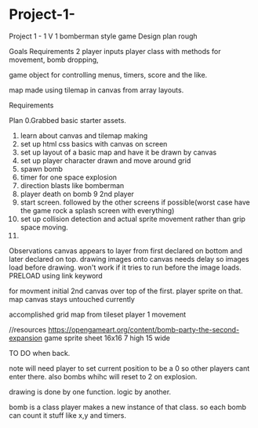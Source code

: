 # Project-1-
Project 1 - 1 V 1 bomberman style game Design plan rough

Goals Requirements
2 player inputs
player class with methods for movement, bomb dropping, 

game object for controlling menus, timers, score and the like.

map made using tilemap in canvas from array layouts.


Requirements

Plan
0.Grabbed basic starter assets.
1. learn about canvas and tilemap making
2. set up html css basics with canvas on screen
3. set up layout of a basic map and have it be drawn by canvas
4. set up player character drawn and move around grid
5.  spawn bomb
6. timer for one space explosion
7. direction blasts like bomberman
8. player death on bomb
9 2nd player
10. start screen. followed by the other screens if possible(worst case have the game rock a splash screen with everything)
11. set up collision detection and actual sprite movement rather than grip space moving.
12.

Observations
canvas appears to layer from first declared on bottom and later declared on top.
drawing images onto canvas needs delay so images load before drawing. won't work if it tries to run before the image loads. PRELOAD using link keyword






for movment initial
2nd canvas over top of the first. player sprite on that. map canvas stays untouched currently



accomplished
grid map from tileset
player 1 movement






//resources
https://opengameart.org/content/bomb-party-the-second-expansion
game sprite sheet 16x16 7 high 15 wide


TO DO when back.

note will need player to set current position to be a 0 so other players cant enter there. also bombs whihc will reset to 2 on explosion.

drawing is done by one function. logic by another.

bomb is a class player makes a new instance of that class. so each bomb can count it stuff like x,y and timers.
